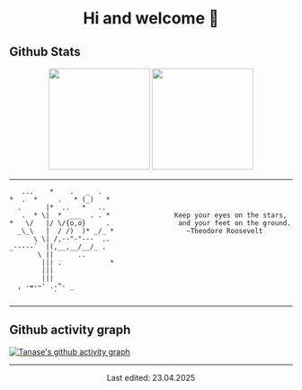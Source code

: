 <h1 align=center> Hi and welcome 👋 </h1>

## Github Stats
<div align="center">
<img height=180 src="https://github-readme-stats.vercel.app/api?username=TanaseDoru&show_icons=true&theme=tokyonight" />
<img height=180 src="https://github-readme-stats.vercel.app/api/top-langs/?username=TanaseDoru&layout=compact&theme=tokyonight" />
</div>

----
  
```
   ...    *    .   _  .
*  .  *     .   * (_)   *                
  .      |*  ..   *   ..
   .  * \|  *  ___  . . *                Keep your eyes on the stars,
*   \/   |/ \/{o,o}     .                 and your feet on the ground.
  _\_\   |  / /)  )* _/_ *                  ~Theodore Roosevelt
      \ \| /,--"-"---  ..
_-----`  |(,__,__/__/_ .
       \ ||      ..
        ||| .            *
        |||
        |||
  , -=-~' .-^- _
           `
```


----
## Github activity graph
[![Tanase's github activity graph](https://github-readme-activity-graph.vercel.app/graph?username=TanaseDoru&custom_title=My%20contributions&hide_border=true&theme=tokyo-night)]()

----
<div align="center">Last edited: 23.04.2025</div>
